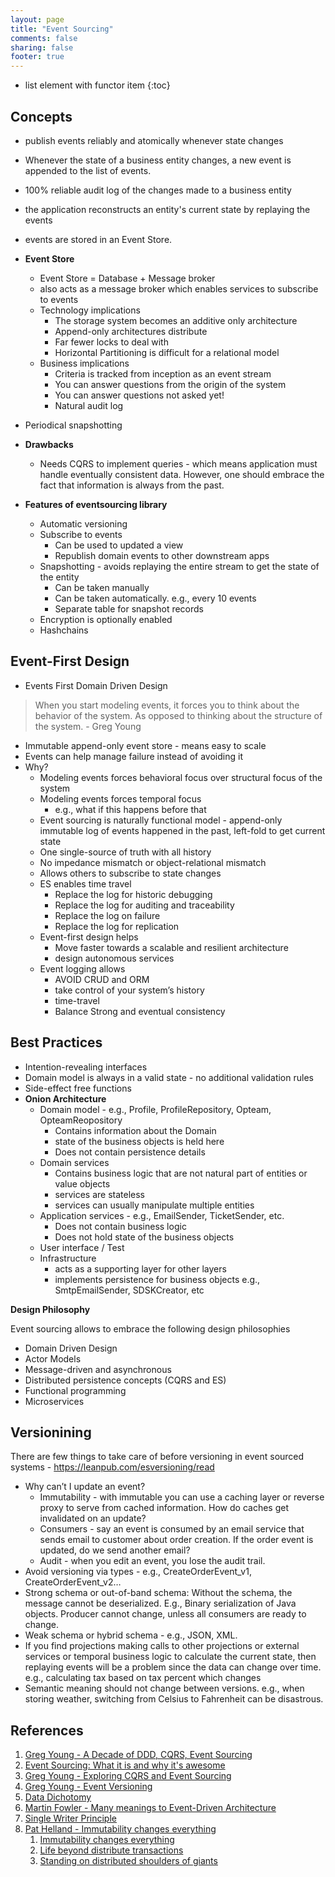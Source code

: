 ```yaml
---
layout: page
title: "Event Sourcing"
comments: false
sharing: false
footer: true
---
```


* list element with functor item
{:toc}

## Concepts

* publish events reliably and atomically whenever state changes
* Whenever the state of a business entity changes, a new event is appended to the list of events.
* 100% reliable audit log of the changes made to a business entity
* the application reconstructs an entity's current state by replaying the events 
* events are stored in an Event Store.
* __Event Store__
    * Event Store = Database + Message broker
    * also acts as a message broker which enables services to subscribe to events
    * Technology implications
        * The storage system becomes an additive only architecture
        * Append-only architectures distribute
        * Far fewer locks to deal with
        * Horizontal Partitioning is difficult for a relational model
    * Business implications
        * Criteria is tracked from inception as an event stream
        * You can answer questions from the origin of the system
        * You can answer questions not asked yet!
        * Natural audit log
* Periodical snapshotting 
* __Drawbacks__
    * Needs CQRS to implement queries - which means application must handle eventually consistent data. However, one should embrace the fact that information is always from the past.
    

* __Features of eventsourcing library__
    * Automatic versioning
    * Subscribe to events
        * Can be used to updated a view
        * Republish domain events to other downstream apps
    * Snapshotting - avoids replaying the entire stream to get the state of the entity
        * Can be taken manually 
        * Can be taken automatically. e.g., every 10 events
        * Separate table for snapshot records
    * Encryption is optionally enabled
    * Hashchains

## Event-First Design

* Events First Domain Driven Design

> When you start modeling events, it forces you to think about the behavior of the system. As opposed to thinking about the structure of the system. - Greg Young

* Immutable append-only event store - means easy to scale
* Events can help manage failure instead of avoiding it
* Why? 
    * Modeling events forces behavioral focus over structural focus of the system
    * Modeling events forces temporal focus
        * e.g., what if this happens before that
    * Event sourcing is naturally functional model - append-only immutable log of events happened in the past, left-fold to get current state
    * One single-source of truth with all history
    * No impedance mismatch or object-relational mismatch
    * Allows others to subscribe to state changes
    * ES enables time travel
        * Replace the log for historic debugging
        * Replace the log for auditing and traceability
        * Replace the log on failure
        * Replace the log for replication
    * Event-first design helps
        * Move faster towards a scalable and resilient architecture
        * design autonomous services
    * Event logging allows
        * AVOID CRUD and ORM
        * take control of your system’s history
        * time-travel
        * Balance Strong and eventual consistency


## Best Practices

* Intention-revealing interfaces
* Domain model is always in a valid state - no additional validation rules
* Side-effect free functions
* __Onion Architecture__
    * Domain model - e.g., Profile, ProfileRepository, Opteam, OpteamReopository
        * Contains information about the Domain
        * state of the business objects is held here
        * Does not contain persistence details
    * Domain services
        * Contains business logic that are not natural part of entities or value objects
        * services are stateless
        * services can usually manipulate multiple entities
    * Application services - e.g., EmailSender, TicketSender, etc.
        * Does not contain business logic
        * Does not hold state of the business objects
    * User interface / Test 
    * Infrastructure
        * acts as a supporting layer for other layers
        * implements persistence for business objects e.g., SmtpEmailSender, SDSKCreator, etc


__Design Philosophy__

Event sourcing allows to embrace the following design philosophies

* Domain Driven Design
* Actor Models
* Message-driven and asynchronous
* Distributed persistence concepts (CQRS and ES)
* Functional programming
* Microservices

## Versionining

There are few things to take care of before versioning in event sourced systems - https://leanpub.com/esversioning/read

* Why can’t I update an event?
    * Immutability - with immutable you can use a caching layer or reverse proxy to serve from cached information. How do caches get invalidated on an update?
    * Consumers - say an event is consumed by an email service that sends email to customer about order creation. If the order event is updated, do we send another email?
    * Audit - when you edit an event, you lose the audit trail.
* Avoid versioning via types - e.g., CreateOrderEvent_v1, CreateOrderEvent_v2…
* Strong schema or out-of-band schema: Without the schema, the message cannot be deserialized. E.g., Binary serialization of Java objects. Producer cannot change, unless all consumers are ready to change.
* Weak schema or hybrid schema - e.g., JSON, XML.
* If you find projections making calls to other projections or external services or temporal business logic to calculate the current state, then replaying events will be a problem since the data can change over time. e.g., calculating tax based on tax percent which changes
* Semantic meaning should not change between versions. e.g., when storing weather, switching from Celsius to Fahrenheit can be disastrous.
​

## References

1. [Greg Young - A Decade of DDD, CQRS, Event Sourcing](https://www.youtube.com/watch?v=LDW0QWie21s)
2. [Event Sourcing: What it is and why it's awesome](https://t.co/TKYrLtv9fC)
1. [Greg Young - Exploring CQRS and Event Sourcing](https://docs.microsoft.com/en-us/previous-versions/msp-n-p/jj554200(v%3dpandp.10))
2. [Greg Young - Event Versioning](https://leanpub.com/esversioning/read)
3. [Data Dichotomy](https://www.confluent.io/blog/data-dichotomy-rethinking-the-way-we-treat-data-and-services/)
4. [Martin Fowler - Many meanings to Event-Driven Architecture](https://www.youtube.com/watch?v=STKCRSUsyP0)
5. [Single Writer Principle](https://mechanical-sympathy.blogspot.com/2011/09/single-writer-principle.html)
6. [Pat Helland - Immutability changes everything](http://highscalability.com/blog/2015/1/26/paper-immutability-changes-everything-by-pat-helland.html)
    1. [Immutability changes everything](http://cidrdb.org/cidr2015/Papers/CIDR15_Paper16.pdf)
    2. [Life beyond distribute transactions](http://adrianmarriott.net/logosroot/papers/LifeBeyondTxns.pdf)
    3. [Standing on distributed shoulders of giants](https://queue.acm.org/detail.cfm?id=2953944)


